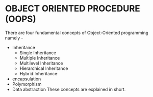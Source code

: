 # OBJECT ORIENTED PROCEDURE (OOPS)
There are four fundamental concepts of Object-Oriented programming namely -
* Inheritance
	* Single Inheritance
	* Multiple Inheritance
	* Multilevel Inheritance
	* Hierarchical Inheritance
	* Hybrid Inheritance
* encapsulation
* Polymorphism 
* Data abstraction
These concepts are explained in short.